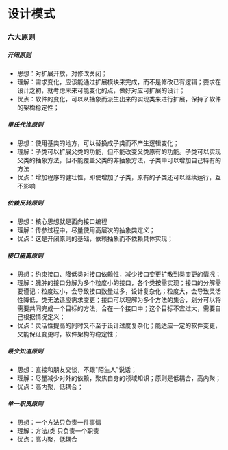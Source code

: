 # 设计模式
### 六大原则
##### 开闭原则
- 思想：对扩展开放，对修改关闭；
- 理解：需求变化，应该能通过扩展模块来完成，而不是修改已有逻辑；要求在设计之初，就考虑未来可能变化的点，做好对应可扩展的设计；
- 优点：软件的变化，可以从抽象而派生出来的实现类来进行扩展，保持了软件的架构稳定性；

##### 里氏代换原则
- 思想：使用基类的地方，可以替换成子类而不产生逻辑变化；
- 理解：子类可以扩展父类的功能，但不能改变父类原有的功能。子类可以实现父类的抽象方法，但不能覆盖父类的非抽象方法，子类中可以增加自己特有的方法
- 优点：增加程序的健壮性，即使增加了子类，原有的子类还可以继续运行，互不影响

##### 依赖反转原则
- 思想：核心思想就是面向接口编程
- 理解：传参过程中，尽量使用高层次的抽象类定义；
- 优点：这是开闭原则的基础，依赖抽象而不依赖具体实现；

##### 接口隔离原则
- 思想：约束接口、降低类对接口依赖性，减少接口变更扩散到类变更的情况；
- 理解：臃肿的接口分解为多个粒度小的接口，各个类按需实现；接口的分解需要谨记：粒度过小，会导致接口数量过多，设计复杂化；粒度大，会导致灵活性降低，类无法适应需求变更；接口可以理解为多个方法的集合，划分可以将需要共同完成一个目标的方法，合在一个接口中；这个目标不宜过大，需要自己根据情况定义；
- 优点：灵活性提高的同时又不至于设计过度复杂化；能适应一定的软件变更，又能保证变更时，软件架构的稳定性；

##### 最少知道原则
- 思想：直接和朋友交谈，不跟"陌生人"说话；
- 理解：尽量减少对外的依赖，聚焦自身的领域知识；原则是低耦合，高内聚；
- 优点：高内聚，低耦合；

##### 单一职责原则
- 思想：一个方法只负责一件事情
- 理解：方法/类 只负责一个职责
- 优点：高内聚，低耦合